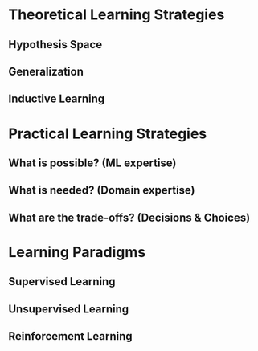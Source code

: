 # Theoretical Learning Strategies

## Hypothesis Space

## Generalization

## Inductive Learning

# Practical Learning Strategies

## What is possible? (ML expertise)

## What is needed? (Domain expertise)

## What are the trade-offs? (Decisions & Choices)

# Learning Paradigms

## Supervised Learning

## Unsupervised Learning

## Reinforcement Learning

